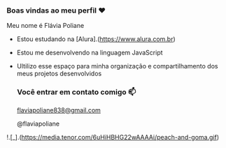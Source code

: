 ### Boas vindas ao meu perfil ❤️

Meu nome é Flávia Poliane

- Estou estudando na [Alura].(https://www.alura.com.br)
- Estou me desenvolvendo na linguagem JavaScript
- Ultilizo esse espaço para minha organização e compartilhamento dos meus projetos desenvolvidos

  ### Você entrar em contato comigo 📫

  flaviapoliane838@gmail.com

   @flaviapoliane

!.[_].(https://media.tenor.com/6uHiHBHG22wAAAAi/peach-and-goma.gif)
 
